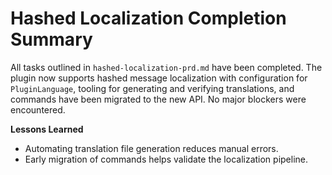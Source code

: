 # Hashed Localization Completion Summary

All tasks outlined in `hashed-localization-prd.md` have been completed. The plugin now supports hashed message localization with configuration for `PluginLanguage`, tooling for generating and verifying translations, and commands have been migrated to the new API. No major blockers were encountered.

**Lessons Learned**
- Automating translation file generation reduces manual errors.
- Early migration of commands helps validate the localization pipeline.
